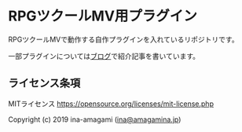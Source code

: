 # RPGツクールMV用プラグイン

RPGツクールMVで動作する自作プラグインを入れているリポジトリです。
  
一部プラグインについては[ブログ](https://amagamina.jp/category/rpg-maker-mv/)で紹介記事を書いています。

## ライセンス条項

MITライセンス
https://opensource.org/licenses/mit-license.php  
  
Copyright (c) 2019 ina-amagami (ina@amagamina.jp)
